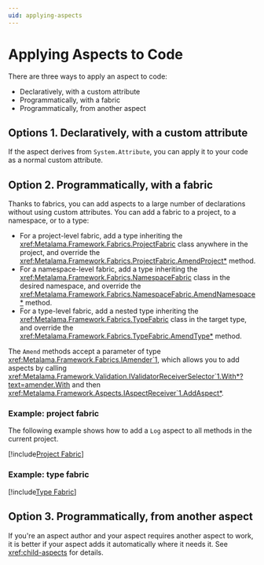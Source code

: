 ```yaml
---
uid: applying-aspects
---
```


# Applying Aspects to Code

There are three ways to apply an aspect to code:

* Declaratively, with a custom attribute
* Programmatically, with a fabric
* Programmatically, from another aspect

## Options 1. Declaratively, with a custom attribute

If the aspect derives from `System.Attribute`, you can apply it to your code as a normal custom attribute.


## Option 2. Programmatically, with a fabric

[comment]: # (TODO: document better)

Thanks to fabrics, you can add aspects to a large number of declarations without using custom attributes. You can add a fabric to a project, to a namespace, or to a type:

* For a project-level fabric, add a type inheriting the <xref:Metalama.Framework.Fabrics.ProjectFabric> class anywhere in the project, and override the <xref:Metalama.Framework.Fabrics.ProjectFabric.AmendProject*> method.
* For a namespace-level fabric, add a type inheriting the <xref:Metalama.Framework.Fabrics.NamespaceFabric> class in the desired namespace, and override the <xref:Metalama.Framework.Fabrics.NamespaceFabric.AmendNamespace*> method. 
* For a type-level fabric, add a nested type inheriting the <xref:Metalama.Framework.Fabrics.TypeFabric> class in the target type, and override the <xref:Metalama.Framework.Fabrics.TypeFabric.AmendType*> method.

The `Amend` methods accept a parameter of type <xref:Metalama.Framework.Fabrics.IAmender`1>, which allows you to add aspects by calling <xref:Metalama.Framework.Validation.IValidatorReceiverSelector`1.With*?text=amender.With> and then <xref:Metalama.Framework.Aspects.IAspectReceiver`1.AddAspect*>.

### Example: project fabric

The following example shows how to add a `Log` aspect to all methods in the current project.

[!include[Project Fabric](../../code/Metalama.Documentation.SampleCode.AspectFramework/ProjectFabric.cs)]

### Example: type fabric

[!include[Type Fabric](../../code/Metalama.Documentation.SampleCode.AspectFramework/TypeFabric.cs)]

## Option 3. Programmatically, from another aspect

If you're an aspect author and your aspect requires another aspect to work, it is better if your aspect adds it automatically where it needs it. See <xref:child-aspects> for details.
